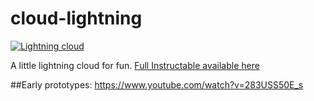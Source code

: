 # cloud-lightning

[![Lightning cloud](http://i.imgur.com/79LUuV7.png)](https://www.youtube.com/watch?v=XxMMNcU-hWE "Click to see the video")

A little lightning cloud for fun. [Full Instructable available here](http://www.instructables.com/id/How-to-make-a-Lightning-Cloud/)


##Early prototypes:
https://www.youtube.com/watch?v=283USS50E_s

